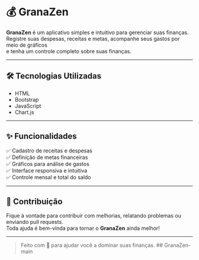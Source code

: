 # 💰 GranaZen

**GranaZen** é um aplicativo simples e intuitivo para gerenciar suas finanças.  
Registre suas despesas, receitas e metas, acompanhe seus gastos por meio de gráficos  
e tenha um controle completo sobre suas finanças.

---

## 🛠️ Tecnologias Utilizadas

- HTML  
- Bootstrap  
- JavaScript  
- Chart.js  

---

## ✨ Funcionalidades

✅ Cadastro de receitas e despesas  
✅ Definição de metas financeiras  
✅ Gráficos para análise de gastos  
✅ Interface responsiva e intuitiva  
✅ Controle mensal e total do saldo  

---

## 🔧 Contribuição

Fique à vontade para contribuir com melhorias, relatando problemas ou enviando pull requests.  
Toda ajuda é bem-vinda para tornar o **GranaZen** ainda melhor!

---

> Feito com 💚 para ajudar você a dominar suas finanças.
##   G r a n a Z e n - m a i n  
 